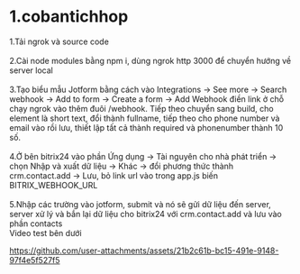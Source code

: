 # 1.cobantichhop

1.Tải ngrok và source code<br/><br/>
2.Cài node modules bằng npm i, dùng ngrok http 3000 để chuyển hướng về server local<br/><br/>
3.Tạo biểu mẫu Jotform bằng cách vào Integrations -> See more -> Search webhook -> Add to form -> Create a form -> Add Webhook điền link ở chỗ chạy ngrok vào thêm đuôi /webhook. Tiếp theo chuyển sang build, cho element là short text, đổi thành fullname, tiếp theo cho phone number và email vào rồi lưu, thiết lập tất cả thành required và phonenumber thành 10 số.<br/><br/>
4.Ở bên bitrix24 vào phần Ứng dụng -> Tài nguyên cho nhà phát triển -> chọn Nhập và xuất dữ liệu -> Khác -> đổi phương thức thành crm.contact.add -> Lưu, bỏ link url vào trong app.js biến BITRIX_WEBHOOK_URL<br/><br/>
5.Nhập các trường vào jotform, submit và nó sẽ gửi dữ liệu đến server, server xử lý và bắn lại dữ liệu cho bitrix24 với crm.contact.add và lưu vào phần contacts
<br/>
Video test bên dưới

https://github.com/user-attachments/assets/21b2c61b-bc15-491e-9148-97f4e5f527f5


